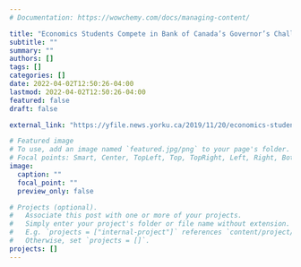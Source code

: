 ```yaml
---
# Documentation: https://wowchemy.com/docs/managing-content/

title: "Economics Students Compete in Bank of Canada’s Governor’s Challenge"
subtitle: ""
summary: ""
authors: []
tags: []
categories: []
date: 2022-04-02T12:50:26-04:00
lastmod: 2022-04-02T12:50:26-04:00
featured: false
draft: false

external_link: "https://yfile.news.yorku.ca/2019/11/20/economics-students-compete-in-bank-of-canadas-governors-challenge/"

# Featured image
# To use, add an image named `featured.jpg/png` to your page's folder.
# Focal points: Smart, Center, TopLeft, Top, TopRight, Left, Right, BottomLeft, Bottom, BottomRight.
image:
  caption: ""
  focal_point: ""
  preview_only: false

# Projects (optional).
#   Associate this post with one or more of your projects.
#   Simply enter your project's folder or file name without extension.
#   E.g. `projects = ["internal-project"]` references `content/project/deep-learning/index.md`.
#   Otherwise, set `projects = []`.
projects: []
---
```

